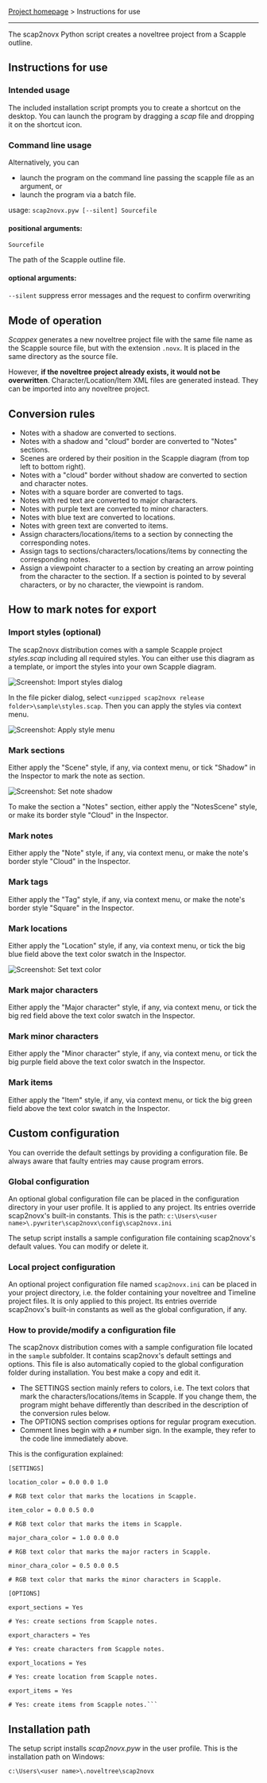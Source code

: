 [Project homepage](https://peter88213.github.io/scap2novx) > Instructions for use

---

The scap2novx Python script creates a noveltree project from a Scapple outline.

## Instructions for use

### Intended usage

The included installation script prompts you to create a shortcut on the desktop. You can launch the program by dragging a *scap* file and dropping it on the shortcut icon. 

### Command line usage

Alternatively, you can

- launch the program on the command line passing the scapple file as an argument, or
- launch the program via a batch file.

usage: `scap2novx.pyw [--silent] Sourcefile`

#### positional arguments:

`Sourcefile` 

The path of the Scapple outline file.

#### optional arguments:

`--silent`  suppress error messages and the request to confirm overwriting

## Mode of operation

*Scappex* generates a new noveltree project file with the same file name as the Scapple source file, 
but with the extension `.novx`. It is placed in the same directory as the source file. 

However, **if the noveltree project already exists, it would not be overwritten**. Character/Location/Item 
XML files are generated instead. They can be imported into any noveltree project.

## Conversion rules

- Notes with a shadow are converted to sections. 
- Notes with a shadow and "cloud" border are converted to "Notes" sections. 
- Scenes are ordered by their position in the Scapple diagram (from top left to bottom right).
- Notes with a "cloud" border without shadow are converted to section and character notes.
- Notes with a square border are converted to tags.
- Notes with red text are converted to major characters.
- Notes with purple text are converted to minor characters.
- Notes with blue text are converted to locations. 
- Notes with green text are converted to items.
- Assign characters/locations/items to a section by connecting the corresponding notes.
- Assign tags to sections/characters/locations/items by connecting the corresponding notes.
- Assign a viewpoint character to a section by creating an arrow pointing from the character to the section. If a section is pointed to by several characters, or by no character, the viewpoint is random.

## How to mark notes for export

### Import styles (optional)

The scap2novx distribution comes with a sample Scapple project *styles.scap* including all required styles. You can either use this diagram as a template, or import the styles into your own Scapple diagram. 

![Screenshot: Import styles dialog](Screenshots/import_styles.png)

In the file picker dialog, select `<unzipped scap2novx release folder>\sample\styles.scap`. Then you can apply the styles via context menu.

![Screenshot: Apply style menu](Screenshots/apply_styles.png)

### Mark sections

Either apply the "Scene" style, if any, via context menu, or tick "Shadow" in the Inspector to mark the note as section.

![Screenshot: Set note shadow](Screenshots/mark_section.png)

To make the section a "Notes" section, either apply the "NotesScene" style, or make its border style "Cloud" in the Inspector.

### Mark notes

Either apply the "Note" style, if any, via context menu, or make the note's border style "Cloud" in the Inspector.

### Mark tags

Either apply the "Tag" style, if any, via context menu, or make the note's border style "Square" in the Inspector.

### Mark locations

Either apply the "Location" style, if any, via context menu, or tick the big blue field above the text color swatch in the Inspector.

![Screenshot: Set text color](Screenshots/mark_location.png)

### Mark major characters

Either apply the "Major character" style, if any, via context menu, or tick the big red field above the text color swatch in the Inspector.

### Mark minor characters

Either apply the "Minor character" style, if any, via context menu, or tick the big purple field above the text color swatch in the Inspector.

### Mark items

Either apply the "Item" style, if any, via context menu, or tick the big green field above the text color swatch in the Inspector.


## Custom configuration

You can override the default settings by providing a configuration file. Be always aware that faulty entries may cause program errors. 

### Global configuration

An optional global configuration file can be placed in the configuration directory in your user profile. It is applied to any project. Its entries override scap2novx's built-in constants. This is the path:
`c:\Users\<user name>\.pywriter\scap2novx\config\scap2novx.ini`
  
The setup script installs a sample configuration file containing scap2novx's default values. You can modify or delete it. 

### Local project configuration

An optional project configuration file named `scap2novx.ini` can be placed in your project directory, i.e. the folder containing your noveltree and Timeline project files. It is only applied to this project. Its entries override scap2novx's built-in constants as well as the global configuration, if any.

### How to provide/modify a configuration file

The scap2novx distribution comes with a sample configuration file located in the `sample` subfolder. It contains scap2novx's default settings and options. This file is also automatically copied to the global configuration folder during installation. You best make a copy and edit it.

- The SETTINGS section mainly refers to colors, i.e. The text colors that mark the characters/locations/items in Scapple. If you change them, the program might behave differently than described in the description of the conversion rules below. 
- The OPTIONS section comprises options for regular program execution. 
- Comment lines begin with a `#` number sign. In the example, they refer to the code line immediately above.

This is the configuration explained: 

```
[SETTINGS]

location_color = 0.0 0.0 1.0

# RGB text color that marks the locations in Scapple.

item_color = 0.0 0.5 0.0

# RGB text color that marks the items in Scapple.

major_chara_color = 1.0 0.0 0.0

# RGB text color that marks the major racters in Scapple.

minor_chara_color = 0.5 0.0 0.5

# RGB text color that marks the minor characters in Scapple.

[OPTIONS]

export_sections = Yes

# Yes: create sections from Scapple notes.

export_characters = Yes

# Yes: create characters from Scapple notes.

export_locations = Yes

# Yes: create location from Scapple notes.

export_items = Yes

# Yes: create items from Scapple notes.```

```

## Installation path

The setup script installs *scap2novx.pyw* in the user profile. This is the installation path on Windows: 

`c:\Users\<user name>\.noveltree\scap2novx`
    